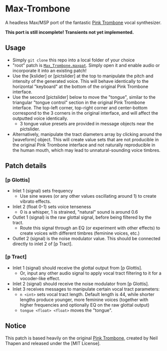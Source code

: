# Max-Trombone
A headless Max/MSP port of the fantastic [Pink Trombone](https://dood.al/pinktrombone/) vocal synthesizer.

__This port is still incomplete! Transients not yet implemented.__

## Usage
- Simply ```git clone``` this repo into a local folder of your choice
- "root" patch is [```Max_Trombone.maxpat```](https://github.com/yonatanrozin/Max-Trombone/blob/main/Max_Trombone.maxpat). Simply open it and enable audio or incorporate it into an existing patch!
- Use the [kslider] or [pictslider] at the top to manipulate the pitch and intensity of the generated voice. This will behave identically to the horizontal "keyboard" at the bottom of the original Pink Trombone interface.
- Use the second [pictslider] below to move the "tongue", similar to the triangular "tongue control" section in the original Pink Trombone interface. The top-left corner, top-right corner and center-bottom correspond to the 3 corners in the original interface, and will affect the outputted voice identically.
  - 3 tongue value presets are provided in message objects near the pictslider.
- Alternatively, manipulate the tract diameters array by clicking around the [waveform] object. This will create value sets that are not producible in the original Pink Trombone interface and not naturally reproducible in the human mouth, which may lead to unnatural-sounding voice timbres.

## Patch details
### [p Glottis]
- Inlet 1 (signal) sets frequency
  - Use sine waves (or any other values oscillating around 1) to create vibrato effects.
- Inlet 2 (float 0-1) sets voice tenseness
  - 0 is a whisper, 1 is strained, "natural" sound is around 0.6
- Outlet 1 (signal) is the raw glottal signal, before being filtered by the tract.
  - Route this signal through an EQ (or experiment with other effects) to create voices with different timbres (feminine voices, etc.)
- Outlet 2 (signal) is the noise modulator value. This should be connected directly to inlet 2 of [p Tract].
### [p Tract]
- Inlet 1 (signal) should receive the glottal output from [p Glottis].
  - Or, input any other audio signal to apply vocal tract filtering to it for a vocoder-like effect.
- Inlet 2 (signal) should receive the noise modulator from [p Glottis].
- Inlet 3 receives messages to manipulate certain vocal tract parameters:
  - ```n <int>``` sets vocal tract length. Default length is 44, while shorter lengths produce younger, more feminine voices (together with higher frequencies and optionally EQ on the raw glottal output)
  - ```tongue <float> <float>``` moves the "tongue".
 
## Notice
This patch is based heavily on the original [Pink Trombone](https://dood.al/pinktrombone/), created by Neil Thapen and released under the [MIT License].
